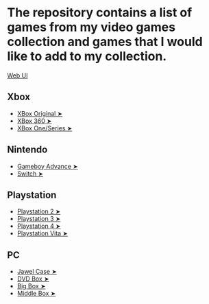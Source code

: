 # The repository contains a list of games from my video games collection and games that I would like to add to my collection.

[Web UI](https://my-video-game-collection-nuxster-768e3dac59de3bc9a4759b027f61e4.gitlab.io/)

**Xbox**
----
- [XBox Original ➤](docs/Games/XBox/XBox_Original_games.md)
- [XBox 360 ➤](docs/Games/XBox/XBox_360_games.md)
- [XBox One/Series ➤](docs/Games/XBox/XBox_One_Series_games.md)

**Nintendo**
----
- [Gameboy Advance ➤](Nintendo/Gameboy_Advance.md)
- [Switch ➤](docs/Games/Nintendo/Switch.md)

**Playstation**
----
- [Playstation 2 ➤](docs/Games/Playstation/PS2_games.md)
- [Playstation 3 ➤](docs/Games/Playstation/PS3_games.md)
- [Playstation 4 ➤](docs/Games/Playstation/PS4_games.md)
- [Playstation Vita ➤](docs/Games/Playstation/PSVita_games.md)

**PC**
----
- [Jawel Case ➤](docs/Games/PC/jawel.md)
- [DVD Box ➤](docs/Games/PC/dvdbox.md)
- [Big Box ➤](docs/Games/PC/bigbox.md)
- [Middle Box ➤](docs/Games/PC/middlebox.md)
